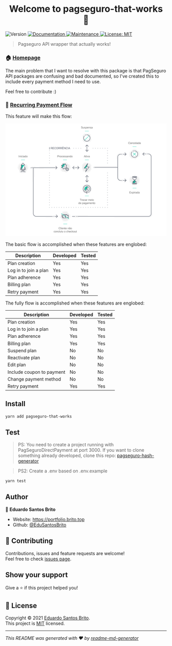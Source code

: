 <h1 align="center">Welcome to pagseguro-that-works 👋</h1>
<p>
  <img alt="Version" src="https://img.shields.io/badge/version-0.6.2-blue.svg?cacheSeconds=2592000" />
  <a href="https://github.com/EduSantosBrito/pagseguro-that-works#readme" target="_blank">
    <img alt="Documentation" src="https://img.shields.io/badge/documentation-yes-brightgreen.svg" />
  </a>
  <a href="https://github.com/EduSantosBrito/pagseguro-that-works/graphs/commit-activity" target="_blank">
    <img alt="Maintenance" src="https://img.shields.io/badge/Maintained%3F-yes-green.svg" />
  </a>
  <a href="https://github.com/EduSantosBrito/pagseguro-that-works/blob/master/LICENSE" target="_blank">
    <img alt="License: MIT" src="https://img.shields.io/github/license/EduSantosBrito/pagseguro-that-works" />
  </a>
</p>

> Pagseguro API wrapper that actually works!

### 🏠 [Homepage](https://github.com/EduSantosBrito/pagseguro-that-works#readme)

The main problem that I want to resolve with this package is that PagSeguro API packages are confusing and bad documented, so I've created this to include every payment method I need to use.

Feel free to contribute :)

### 🔂 [Recurring Payment Flow](https://dev.pagseguro.uol.com.br/reference/api-recorrencia#recorrencia-introducao)

This feature will make this flow:

<img src="./recurring-payment-flow.png" width="600">

The basic flow is accomplished when these features are englobed:

| Description           | Developed | Tested |
| --------------------- | --------- | ------ |
| Plan creation         | Yes       | Yes    |
| Log in to join a plan | Yes       | Yes    |
| Plan adherence        | Yes       | Yes    |
| Billing plan          | Yes       | Yes    |
| Retry payment         | Yes       | Yes    |

The fully flow is accomplished when these features are englobed:

| Description               | Developed | Tested |
| ------------------------- | --------- | ------ |
| Plan creation             | Yes       | Yes    |
| Log in to join a plan     | Yes       | Yes    |
| Plan adherence            | Yes       | Yes    |
| Billing plan              | Yes       | Yes    |
| Suspend plan              | No        | No     |
| Reactivate plan           | No        | No     |
| Edit plan                 | No        | No     |
| Include coupon to payment | No        | No     |
| Change payment method     | No        | No     |
| Retry payment             | Yes       | Yes    |

## Install

```sh
yarn add pagseguro-that-works
```

## Test

> PS: You need to create a project running with PagSeguroDirectPayment at port 3000. If you want to clone something already developed, clone this repo: [pagseguro-hash-generator](https://github.com/EduSantosBrito/pagseguro-hash-generator)

> PS2: Create a .env based on .env.example

```sh
yarn test
```

## Author

👤 **Eduardo Santos Brito**

-   Website: https://portfolio.brito.top
-   Github: [@EduSantosBrito](https://github.com/EduSantosBrito)

## 🤝 Contributing

Contributions, issues and feature requests are welcome!<br />Feel free to check [issues page](https://github.com/EduSantosBrito/pagseguro-that-works/issues).

## Show your support

Give a ⭐️ if this project helped you!

## 📝 License

Copyright © 2021 [Eduardo Santos Brito](https://github.com/EduSantosBrito).<br />
This project is [MIT](https://github.com/EduSantosBrito/pagseguro-that-works/blob/master/LICENSE) licensed.

---

_This README was generated with ❤️ by [readme-md-generator](https://github.com/kefranabg/readme-md-generator)_
